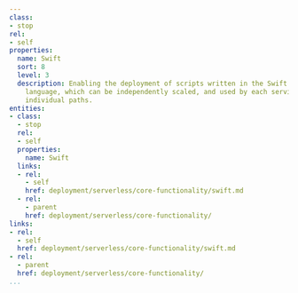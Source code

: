 ```yaml
---
class:
- stop
rel:
- self
properties:
  name: Swift
  sort: 8
  level: 3
  description: Enabling the deployment of scripts written in the Swift programming
    language, which can be independently scaled, and used by each service, and its
    individual paths.
entities:
- class:
  - stop
  rel:
  - self
  properties:
    name: Swift
  links:
  - rel:
    - self
    href: deployment/serverless/core-functionality/swift.md
  - rel:
    - parent
    href: deployment/serverless/core-functionality/
links:
- rel:
  - self
  href: deployment/serverless/core-functionality/swift.md
- rel:
  - parent
  href: deployment/serverless/core-functionality/
...
```

